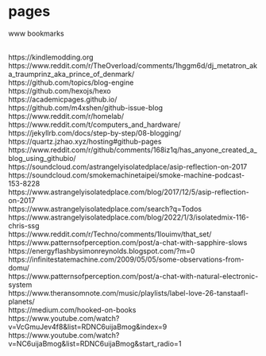 # pages
www bookmarks<br>
<body bg="black">
<br>https://kindlemodding.org
<br>https://www.reddit.com/r/TheOverload/comments/1hggm6d/dj_metatron_aka_traumprinz_aka_prince_of_denmark/
<br>https://github.com/topics/blog-engine
<br>https://github.com/hexojs/hexo
<br>https://academicpages.github.io/
<br>https://github.com/m4xshen/github-issue-blog
<br>https://www.reddit.com/r/homelab/
<br>https://www.reddit.com/t/computers_and_hardware/
<br>https://jekyllrb.com/docs/step-by-step/08-blogging/
<br>https://quartz.jzhao.xyz/hosting#github-pages
<br>https://www.reddit.com/r/github/comments/168iz1q/has_anyone_created_a_blog_using_githubio/
<br>https://soundcloud.com/astrangelyisolatedplace/asip-reflection-on-2017
<br>https://soundcloud.com/smokemachinetaipei/smoke-machine-podcast-153-8228
<br>https://www.astrangelyisolatedplace.com/blog/2017/12/5/asip-reflection-on-2017
<br>https://www.astrangelyisolatedplace.com/search?q=Todos
<br>https://www.astrangelyisolatedplace.com/blog/2022/1/3/isolatedmix-116-chris-ssg
<br>https://www.reddit.com/r/Techno/comments/1louimv/that_set/
<br>https://www.patternsofperception.com/post/a-chat-with-sapphire-slows
<br>https://energyflashbysimonreynolds.blogspot.com/?m=0
<br>https://infinitestatemachine.com/2009/05/05/some-observations-from-domu/
<br>https://www.patternsofperception.com/post/a-chat-with-natural-electronic-system
<br>https://www.theransomnote.com/music/playlists/label-love-26-tanstaafl-planets/
<br>https://medium.com/hooked-on-books
<br>https://www.youtube.com/watch?v=VcGmuJev4f8&list=RDNC6uijaBmog&index=9
<br>https://www.youtube.com/watch?v=NC6uijaBmog&list=RDNC6uijaBmog&start_radio=1
